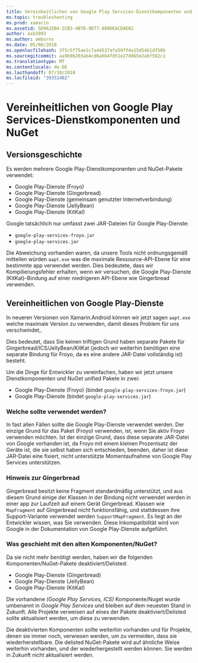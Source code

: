 ```yaml
---
title: Vereinheitlichen von Google Play Services-Dienstkomponenten und NuGet
ms.topic: troubleshooting
ms.prod: xamarin
ms.assetid: 5D962EB4-2CB3-4B7D-9D77-889DEACDAE02
author: asb3993
ms.author: amburns
ms.date: 05/08/2018
ms.openlocfilehash: 3f5c5f75ae1c7a44537afa59ff4a15d54b1df50b
ms.sourcegitcommit: aa9b9b203ab4cd6a6b4fd51e27d865e2abf582c1
ms.translationtype: MT
ms.contentlocale: de-DE
ms.lasthandoff: 07/30/2018
ms.locfileid: "39351482"
---
```

# <a name="unifying-google-play-services-components-and-nuget"></a>Vereinheitlichen von Google Play Services-Dienstkomponenten und NuGet

## <a name="history"></a>Versionsgeschichte

Es werden mehrere Google Play-Dienstkomponenten und NuGet-Pakete verwendet:

-   Google Play-Dienste (Froyo)
-   Google Play-Dienste (Gingerbread)
-   Google Play-Dienste (gemeinsam genutzter Internetverbindung)
-   Google Play-Dienste (JellyBean)
-   Google Play-Dienste (KitKat)

Google tatsächlich nur umfasst zwei JAR-Dateien für Google Play-Dienste:

-   `google-play-services-froyo.jar`
-   `google-play-services.jar`

Die Abweichung vorhanden waren, da unsere Tools nicht ordnungsgemäß mitteilen würden `aapt.exe` was die maximale Ressource-API-Ebene für eine bestimmte app verwendet werden. Dies bedeutete, dass wir Kompilierungsfehler erhalten, wenn wir versuchen, die Google Play-Dienste (KitKat)-Bindung auf einer niedrigeren API-Ebene wie Gingerbread verwenden.

## <a name="unifying-google-play-services"></a>Vereinheitlichen von Google Play-Dienste

In neueren Versionen von Xamarin.Android können wir jetzt sagen `aapt.exe` welche maximale Version zu verwenden, damit dieses Problem für uns verschwindet,.

Dies bedeutet, dass Sie keinen triftigen Grund haben separate Pakete für Gingerbread/ICS/JellyBean/KitKat (jedoch wir weiterhin benötigen eine separate Bindung für Froyo, da es eine andere JAR-Datei vollständig ist) besteht.

Um die Dinge für Entwickler zu vereinfachen, haben wir jetzt unsere Dienstkomponenten und NuGet unified Pakete in zwei:

-   Google Play-Dienste (Froyo) (bindet `google-play-services-froyo.jar`)
-   Google Play-Dienste (bindet `google-play-services.jar`)

### <a name="which-one-should-be-used"></a>Welche sollte verwendet werden?

In fast allen Fällen sollte die Google Play-Dienste verwendet werden. Der einzige Grund für das Paket (Froyo) verwenden, ist, wenn Sie aktiv Froyo verwenden möchten. Ist der einzige Grund, dass diese separate JAR-Datei von Google vorhanden ist, da Froyo mit einem kleinen Prozentsatz der Geräte ist, die sie selbst haben sich entschieden, beenden, daher ist diese JAR-Datei eine fixiert, nicht unterstützte Momentaufnahme von Google Play Services unterstützen.

### <a name="note-about-gingerbread"></a>Hinweis zur Gingerbread

Gingerbread besitzt keine Fragment standardmäßig unterstützt, und aus diesem Grund einige der Klassen in der Bindung nicht verwendet werden in einer app zur Laufzeit auf einem Gerät Gingerbread. Klassen wie `MapFragment` auf Gingerbread nicht funktionsfähig, und stattdessen ihre Support-Variante verwendet werden `SupportMapFragment`. Es liegt an der Entwickler wissen, was Sie verwenden. Diese Inkompatibilität wird von Google in der Dokumentation von Google Play-Dienste aufgeführt.

### <a name="what-happens-to-the-old-componentsnugets"></a>Was geschieht mit den alten Komponenten/NuGet?

Da sie nicht mehr benötigt werden, haben wir die folgenden Komponenten/NuGet-Pakete deaktiviert/Delisted:

-   Google Play-Dienste (Gingerbread)
-   Google Play-Dienste (JellyBean)
-   Google Play-Dienste (KitKat)

Die vorhandene _(Google Play Services, ICS)_ Komponente/Nuget wurde umbenannt in _Google Play Services_ und bleiben auf dem neuesten Stand in Zukunft. Alle Projekte verweisen auf eines der Pakete deaktiviert/Delisted sollte aktualisiert werden, um diese zu verwenden.

Die deaktivierten Komponenten sollte weiterhin vorhanden und für Projekte, denen sie immer noch, verwiesen werden, um zu vermeiden, dass sie wiederherstellbare. Die delisted NuGet-Pakete wird auf ähnliche Weise weiterhin vorhanden, und der wiederhergestellt werden können. Sie werden in Zukunft nicht aktualisiert werden.
